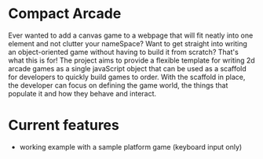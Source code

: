 # Compact Arcade
Ever wanted to add a canvas game to a webpage that will fit neatly into one element and not clutter your nameSpace? Want to get straight into writing an object-oriented game without having to build it from scratch?
That's what this is for!
The project aims to provide a flexible template for writing 2d arcade games as a single javaScript object that can be used as a scaffold for developers to quickly build games to order. With the scaffold in place, the developer can focus on defining the game world, the things  that populate it and how they behave and interact.

# Current features
* working example with a sample platform game (keyboard input only)
